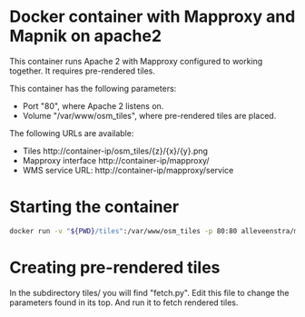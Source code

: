 # Docker container with Mapproxy and Mapnik on apache2

This container runs Apache 2 with Mapproxy configured to working together. It requires pre-rendered tiles.

This container has the following parameters:

* Port "80", where Apache 2 listens on.
* Volume "/var/www/osm_tiles", where pre-rendered tiles are placed.

The following URLs are available:

* Tiles http://container-ip/osm_tiles/{z}/{x}/{y}.png
* Mapproxy interface http://container-ip/mapproxy/
* WMS service URL: http://container-ip/mapproxy/service

# Starting the container

```sh
docker run -v "${PWD}/tiles":/var/www/osm_tiles -p 80:80 alleveenstra/mapproxy
```

# Creating pre-rendered tiles

In the subdirectory tiles/ you will find "fetch.py".
Edit this file to change the parameters found in its top.
And run it to fetch rendered tiles.